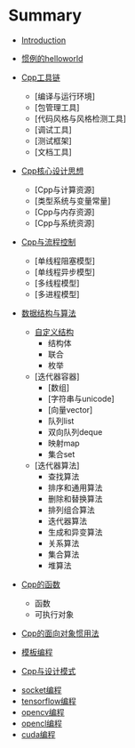 # Summary
* [Introduction](README.md)
* [惯例的helloworld](惯例的helloworld.md)
* [Cpp工具链](Cpp工具链/README.md)
    * [编译与运行环境]
    * [包管理工具]
    * [代码风格与风格检测工具]
    * [调试工具]
    * [测试框架]
    * [文档工具]
    
* [Cpp核心设计思想](Cpp核心设计思想/README.md)
    + [Cpp与计算资源]
    + [类型系统与变量常量]
    + [Cpp与内存资源]
    + [Cpp与系统资源]
    
* [Cpp与流程控制](Cpp与流程控制/README.md)   
    + [单线程阻塞模型]
    + [单线程异步模型]
    + [多线程模型]
    + [多进程模型]
    
* [数据结构与算法](数据结构与算法/README.md)
    * [自定义结构](数据结构与算法/自定义结构/README.md)
        + 结构体
        + 联合
        + 枚举
    * [迭代器容器]
        + [数组]
        + [字符串与unicode]
        + [向量vector]
        + 队列list
        + 双向队列deque
        + 映射map
        + 集合set
    * [迭代器算法]
        + 查找算法
        + 排序和通用算法
        + 删除和替换算法
        + 排列组合算法
        + 迭代器算法
        + 生成和异变算法
        + 关系算法
        + 集合算法
        + 堆算法
* [Cpp的函数](Cpp的函数/README.md)
    + 函数
    + 可执行对象
    
* [Cpp的面向对象惯用法](Cpp的面向对象惯用法/README.md)
* [模板编程](模板编程/README.md)
* [Cpp与设计模式](Cpp与设计模式/README.md)
+ [socket编程](C语言风格的Cpp编程/socket编程.md)
+ [tensorflow编程](C语言风格的Cpp编程/tensorflow编程.md)
+ [opencv编程](C语言风格的Cpp编程/opencv编程.md)
+ [opencl编程](C语言风格的Cpp编程/opencl编程.md)
+ [cuda编程](C语言风格的Cpp编程/cuda编程.md)
